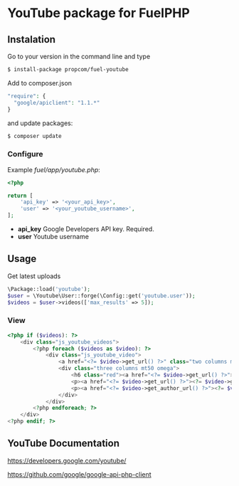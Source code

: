 # YouTube package for FuelPHP #

## Instalation ##

Go to your version in the command line and type
```sh
$ install-package propcom/fuel-youtube
```

Add to composer.json
```php
"require": {
  "google/apiclient": "1.1.*"
}
```

and update packages:
```sh
$ composer update
```

### Configure ###

Example *fuel/app/youtube.php*:
```php
<?php

return [
	'api_key' => '<your_api_key>',
	'user' => '<your_youtube_username>',
];
```
- **api_key** Google Developers API key. Required.
- **user** Youtube username

## Usage ##

Get latest uploads
```php
\Package::load('youtube');
$user = \Youtube\User::forge(\Config::get('youtube.user'));
$videos = $user->videos(['max_results' => 5]);
```

### View ###

```php
<?php if ($videos): ?>
    <div class="js_youtube_videos">
        <?php foreach ($videos as $video): ?>
            <div class="js_youtube_video">
                <a href="<?= $video->get_url() ?>" class="two columns mt50 ml80"><img src="<?= $video['thumbnails'][1] ?>" width="120" height="90" alt="<?= $video->get_title() ?>"></a>
                <div class="three columns mt50 omega">
                    <h6 class="red"><a href="<?= $video->get_url() ?>"><?= $video->get_title() ?></a></h6>
                    <p><a href="<?= $video->get_url() ?>"><?= $video->get_description() ?></a></p>
                    <p><a href="<?= $video->get_author_url() ?>"><?= $video->get_author() ?></a></p>
                </div>
            </div>
        <?php endforeach; ?>
    </div>
<?php endif; ?>
```

## YouTube Documentation ##

https://developers.google.com/youtube/

https://github.com/google/google-api-php-client
